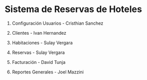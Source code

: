 # Sistema de Reservas de Hoteles
1.	Configuración Usuarios - Cristhian Sanchez

2.	Clientes - Ivan Hernandez

3.	Habitaciones - Sulay Vergara

4.	Reservas - Sulay Vergara

5.	Facturación - David Tunja

6.	Reportes Generales - Joel Mazzini